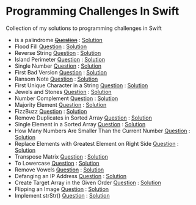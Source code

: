 # Programming Challenges In Swift
Collection of my solutions to programming challenges in Swift

* is a palindrome <strike>[Question]()</strike> : [Solution](/ValidPalindrome.playground/Contents.swift)
* Flood Fill [Question](https://leetcode.com/problems/flood-fill/) : [Solution](/FloodFill.playground/Contents.swift)
* Reverse String [Question](https://leetcode.com/problems/reverse-string/) : [Solution](/ReverseString.playground/Contents.swift)
* Island Perimeter [Question](https://leetcode.com/problems/island-perimeter/) : [Solution](/IslandPerimeter.playground/Contents.swift)
* Single Number [Question](https://leetcode.com/problems/single-number/) : [Solution](/SingleNumber.playground/Contents.swift)
* First Bad Version [Question](https://leetcode.com/problems/first-bad-version/) : [Solution](/FirstBadVersion.playground/Contents.swift)
* Ransom Note [Question](https://leetcode.com/problems/ransom-note/) : [Solution](/RansomNote.playground/Contents.swift)
* First Unique Character in a String [Question](https://leetcode.com/problems/first-unique-character-in-a-string/) : [Solution](/FirstUniqueCharacter.playground/Contents.swift)
* Jewels and Stones [Question](https://leetcode.com/problems/jewels-and-stones/) : [Solution](/JewelsAndStones.playground/Contents.swift)
* Number Complement [Question](https://leetcode.com/problems/number-complement/) : [Solution](/NumberComplement.playground/Contents.swift)
* Majority Element [Question](https://leetcode.com/problems/majority-element/) : [Solution](/MajorityElement.playground/Contents.swift)
* FizzBuzz [Question](https://leetcode.com/problems/fizz-buzz/) : [Solution](/FizzBuzz.playground/Contents.swift)
* Remove Duplicates in Sorted Array [Question](https://leetcode.com/problems/remove-duplicates-from-sorted-array/) : [Solution](/RemoveDuplicates.playground/Contents.swift)
* Single Element in a Sorted Array [Question](https://leetcode.com/problems/single-element-in-a-sorted-array/) : [Solution](/SingleElement.playground/Contents.swift)
* How Many Numbers Are Smaller Than the Current Number [Question](https://leetcode.com/problems/how-many-numbers-are-smaller-than-the-current-number/) : [Solution](/SmallerThanCurrent.playground/Contents.swift)
*  Replace Elements with Greatest Element on Right Side [Question](https://leetcode.com/problems/replace-elements-with-greatest-element-on-right-side/) : [Solution](/ReplaceWithRightGreatest.playground/Contents.swift)
* Transpose Matrix [Question](https://leetcode.com/problems/transpose-matrix/) : [Solution](/TransposeMatrix.playground/Contents.swift)
* To Lowercase [Question](https://leetcode.com/problems/to-lower-case/) : [Solution](/ToLowercase.playground/Contents.swift)
* Remove Vowels <strike>[Question]()</strike> : [Solution](/RemoveVowels.playground/Contents.swift)
* Defanging an IP Address [Question](https://leetcode.com/problems/defanging-an-ip-address/) : [Solution](/DefangIP.playground/Contents.swift)
* Create Target Array in the Given Order [Question](https://leetcode.com/problems/create-target-array-in-the-given-order/) : [Solution](/CreateTargetArray.playground/Contents.swift)
* Flipping an Image [Question](https://leetcode.com/problems/flipping-an-image/) : [Solution](/FlipAnImage.playground/Contents.swift)
* Implement strStr() [Question](https://leetcode.com/problems/implement-strstr/) : [Solution](/strStr.playground/Contents.swift)